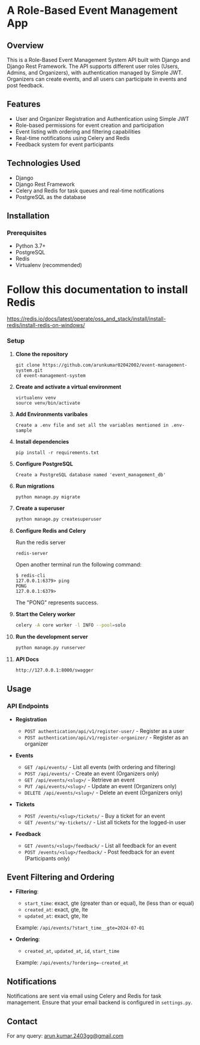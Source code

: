 # A Role-Based Event Management App

## Overview

This is a Role-Based Event Management System API built with Django and Django Rest Framework.
The API supports different user roles (Users, Admins, and Organizers), with authentication managed by Simple JWT.
Organizers can create events, and all users can participate in events and post feedback.

## Features

- User and Organizer Registration and Authentication using Simple JWT
- Role-based permissions for event creation and participation
- Event listing with ordering and filtering capabilities
- Real-time notifications using Celery and Redis
- Feedback system for event participants

## Technologies Used

- Django
- Django Rest Framework
- Celery and Redis for task queues and real-time notifications
- PostgreSQL as the database

## Installation

### Prerequisites

- Python 3.7+
- PostgreSQL
- Redis
- Virtualenv (recommended)

# Follow this documentation to install Redis
<a href="https://redis.io/docs/latest/operate/oss_and_stack/install/install-redis/install-redis-on-windows/">https://redis.io/docs/latest/operate/oss_and_stack/install/install-redis/install-redis-on-windows/</a>

### Setup

1. **Clone the repository**
    ```
    git clone https://github.com/arunkumar02042002/event-management-system.git
    cd event-management-system
    ```

2. **Create and activate a virtual environment**
    ```
    virtualenv venv
    source venv/bin/activate
    ```

3. **Add Environments varibales**
    ```
    Create a .env file and set all the variables mentioned in .env-sample
    ```

3. **Install dependencies**
    ```
    pip install -r requirements.txt
    ```

4. **Configure PostgreSQL**

    ```
    Create a PostgreSQL database named 'event_management_db'
    ```

5. **Run migrations**
    ```sh
    python manage.py migrate
    ```

6. **Create a superuser**
    ```sh
    python manage.py createsuperuser
    ```

7. **Configure Redis and Celery**

    Run the redis server
    ```
    redis-server
    ```

    Open another terminal run the following command:
    ```
    $ redis-cli
    127.0.0.1:6379> ping
    PONG
    127.0.0.1:6379>
    ```

    The "PONG" represents success.

8. **Start the Celery worker**
    ```sh
    celery -A core worker -l INFO --pool=solo
    ```

9. **Run the development server**
    ```sh
    python manage.py runserver
    ```
10. **API Docs**
    ```sh
    http://127.0.0.1:8000/swagger
    ```

## Usage

### API Endpoints


- **Registration**
  - `POST authentication/api/v1/register-user/` - Register as a user
  - `POST authentication/api/v1/register-organizer/` - Register as an organizer

- **Events**
  - `GET /api/events/` - List all events (with ordering and filtering)
  - `POST /api/events/` - Create an event (Organizers only)
  - `GET /api/events/<slug>/` - Retrieve an event
  - `PUT /api/events/<slug>/` - Update an event (Organizers only)
  - `DELETE /api/events/<slug>/` - Delete an event (Organizers only)

- **Tickets**
  - `POST /events/<slug>/tickets/` - Buy a ticket for an event
  - `GET /events/'my-tickets//` - List all tickets for the logged-in user

- **Feedback**
  - `GET /events/<slug>/feedback/` - List all feedback for an event
  - `POST /events/<slug>/feedback/` - Post feedback for an event (Participants only)

## Event Filtering and Ordering

- **Filtering**:
  - `start_time`: exact, gte (greater than or equal), lte (less than or equal)
  - `created_at`: exact, gte, lte
  - `updated_at`: exact, gte, lte

  Example: `/api/events/?start_time__gte=2024-07-01`

- **Ordering**:
  - `created_at`, `updated_at`, `id`, `start_time`

  Example: `/api/events/?ordering=-created_at`

## Notifications

Notifications are sent via email using Celery and Redis for task management. Ensure that your email backend is configured in `settings.py`.


## Contact

For any query: arun.kumar.2403gg@gmail.com

